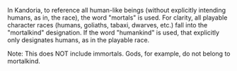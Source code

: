 In Kandoria, to reference all human-like beings (without explicitly intending humans, as in, the race), the word "mortals" is used. For clarity, all playable character races (humans, goliaths, tabaxi, dwarves, etc.) fall into the "mortalkind" designation. If the word "humankind" is used, that explicitly only designates humans, as in the playable race.

Note: This does NOT include immortals. Gods, for example, do not belong to mortalkind.